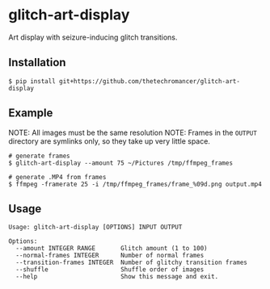 # glitch-art-display
Art display with seizure-inducing glitch transitions.

## Installation
~~~
$ pip install git+https://github.com/thetechromancer/glitch-art-display
~~~

## Example
NOTE: All images must be the same resolution
NOTE: Frames in the `OUTPUT` directory are symlinks only, so they take up very little space.
~~~
# generate frames
$ glitch-art-display --amount 75 ~/Pictures /tmp/ffmpeg_frames

# generate .MP4 from frames
$ ffmpeg -framerate 25 -i /tmp/ffmpeg_frames/frame_%09d.png output.mp4
~~~

## Usage
~~~
Usage: glitch-art-display [OPTIONS] INPUT OUTPUT

Options:
  --amount INTEGER RANGE       Glitch amount (1 to 100)
  --normal-frames INTEGER      Number of normal frames
  --transition-frames INTEGER  Number of glitchy transition frames
  --shuffle                    Shuffle order of images
  --help                       Show this message and exit.
~~~